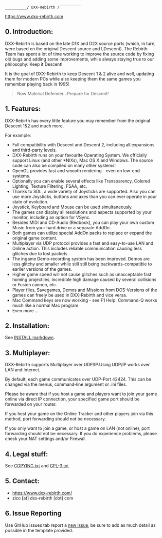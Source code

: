 ```
                         __________
__________/ DXX-Rebirth /
```

https://www.dxx-rebirth.com


## 0. Introduction:

DXX-Rebirth is based on the late D1X and D2X source ports (which, in turn, were based on the original Descent source and LDescent). The Rebirth Team has spent a lot of time working to improve the source code by fixing old bugs and adding some improvements, while always staying true to our philosophy: Keep it Descent!

It is the goal of DXX-Rebirth to keep Descent 1 & 2 alive and well, updating them for modern PCs while also keeping them the same games you remember playing back in 1995!

> Now Material Defender...Prepare for Descent!

## 1. Features:

DXX-Rebirth has every little feature you may remember from the original Descent 1&2 and much more.

For example:

* Full compatibility with Descent and Descent 2, including all expansions and third-party levels.
* DXX-Rebirth runs on your favourite Operating System. We officially support Linux (and other \*NIXs), Mac OS X and Windows. The source code can also be compiled on many other systems!
* OpenGL provides fast and smooth rendering - even on low-end systems.
* Optionally you can enable several effects like Transparency, Colored Lighting, Texture Filtering, FSAA, etc.
* Thanks to SDL, a wide variety of Joysticks are supported. Also you can use more Joysticks, buttons and axes than you can ever operate in your state of evolution.
* Joystick, Keyboard and Mouse can be used simultaneously.
* The games can display all resolutions and aspects supported by your monitor, including an option for VSync.
* Besides MIDI and CD-Audio (Redbook), you can play your own custom Music from your hard drive or a separate AddOn.
* Both games can utilize special AddOn packs to replace or expand the original game content.
* Multiplayer via UDP protocol provides a fast and easy-to-use LAN and Online action. This includes reliable communication causing less glitches due to lost packets.
* The ingame Demo-recording system has been improved. Demos are less glitchy and smaller while still still being backwards-compatible to earlier versions of the games.
* Higher game speed will not cause glitches such as unacceptable fast homing projectiles, incredible high damage caused by several collisions or Fusion cannon, etc.
* Player files, Savegames, Demos and Missions from DOS-Versions of the games can freely be used in DXX-Rebirth and vice versa.
* Mac Command keys are now working - see F1 Help. Command-Q works much like a normal Mac program
* Even more ...


## 2. Installation:

See [INSTALL.markdown](INSTALL.markdown).


## 3. Multiplayer:

DXX-Rebirth supports Multiplayer over UDP/IP.Using UDP/IP works over LAN and Internet. 

By default, each game communicates over UDP-Port 42424. This can be changed via the menus, command-line argument or .ini files. 

Please be aware that if you host a game and players want to join your game online via direct IP connection, your specified game port should be forwarded on your router. 

If you host your game on the Online Tracker and other players join via this method, port forwarding should not be necessary.

If you only want to join a game, or host a game on LAN (not online), port forwarding should not be necessary. If you do experience problems, please check your NAT settings and/or Firewall.


## 4. Legal stuff:

See [COPYING.txt](COPYING.txt) and [GPL-3.txt](GPL-3.txt)


## 5. Contact:

- https://www.dxx-rebirth.com/
- zico [at] dxx-rebirth [dot] com
   
## 6. Issue Reporting

Use GitHub issues tab report a [new issue](https://github.com/dxx-rebirth/dxx-rebirth/issues/new), be sure to add as much detail as possible in the template provided.
